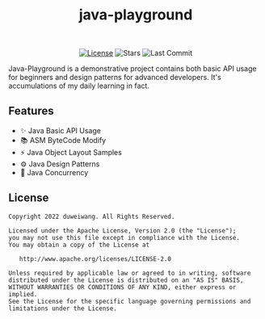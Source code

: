 <h1 align="center">java-playground</h1></br>

<p align="center">
    <a href="https://opensource.org/licenses/Apache-2.0"><img alt="License" src="https://img.shields.io/badge/License-Apache%202.0-blue.svg"/></a>
    <img alt="Stars" src="https://img.shields.io/github/stars/duweiwang/java-playground?style=social"/>
    <img alt="Last Commit" src="https://img.shields.io/github/last-commit/duweiwang/java-playground"/>
</p>

Java-Playground is a demonstrative project contains both basic API usage for beginners and design patterns for advanced developers.
It's accumulations of my daily learning in fact.

## Features

- ✨ Java Basic API Usage
- 📚 ASM ByteCode Modify
- ⚡️ Java Object Layout Samples
- ⚙ Java Design Patterns
- 🚥 Java Concurrency


## License
```
Copyright 2022 duweiwang. All Rights Reserved.

Licensed under the Apache License, Version 2.0 (the "License");
you may not use this file except in compliance with the License.
You may obtain a copy of the License at

   http://www.apache.org/licenses/LICENSE-2.0

Unless required by applicable law or agreed to in writing, software
distributed under the License is distributed on an "AS IS" BASIS,
WITHOUT WARRANTIES OR CONDITIONS OF ANY KIND, either express or implied.
See the License for the specific language governing permissions and
limitations under the License.
```
